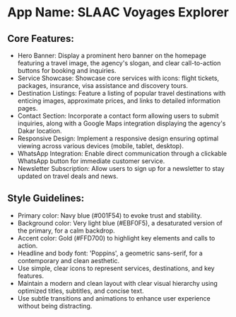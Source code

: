 # **App Name**: SLAAC Voyages Explorer

## Core Features:

- Hero Banner: Display a prominent hero banner on the homepage featuring a travel image, the agency's slogan, and clear call-to-action buttons for booking and inquiries.
- Service Showcase: Showcase core services with icons: flight tickets, packages, insurance, visa assistance and discovery tours.
- Destination Listings: Feature a listing of popular travel destinations with enticing images, approximate prices, and links to detailed information pages.
- Contact Section: Incorporate a contact form allowing users to submit inquiries, along with a Google Maps integration displaying the agency's Dakar location.
- Responsive Design: Implement a responsive design ensuring optimal viewing across various devices (mobile, tablet, desktop).
- WhatsApp Integration: Enable direct communication through a clickable WhatsApp button for immediate customer service.
- Newsletter Subscription: Allow users to sign up for a newsletter to stay updated on travel deals and news.

## Style Guidelines:

- Primary color: Navy blue (#001F54) to evoke trust and stability.
- Background color: Very light blue (#EBF0F5), a desaturated version of the primary, for a calm backdrop.
- Accent color: Gold (#FFD700) to highlight key elements and calls to action.
- Headline and body font: 'Poppins', a geometric sans-serif, for a contemporary and clean aesthetic.
- Use simple, clear icons to represent services, destinations, and key features.
- Maintain a modern and clean layout with clear visual hierarchy using optimized titles, subtitles, and concise text.
- Use subtle transitions and animations to enhance user experience without being distracting.